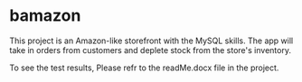 # bamazon

This project is an Amazon-like storefront with the MySQL skills. The app will take in orders from customers and deplete stock from the store's inventory.

To see the test results, Please refr to the readMe.docx file in the project.

